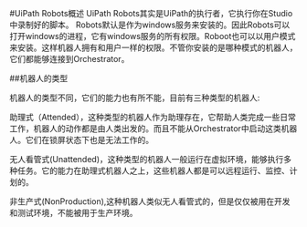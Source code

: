 #UiPath Robots概述
UiPath Robots其实是UiPath的执行者，它执行你在Studio中录制好的脚本。
Robots默认是作为windows服务来安装的。因此Robots可以打开windows的进程，它有windows服务的所有权限。Roboot也可以以用户模式来安装。这样机器人拥有和用户一样的权限。不管你安装的是哪种模式的机器人，它们都能够连接到Orchestrator。

##机器人的类型

机器人的类型不同，它们的能力也有所不能，目前有三种类型的机器人:

助理式（Attended），这种类型的机器人作为助理存在，它帮助人类完成一些日常工作，机器人的动作都是由人类出发的。而且不能从Orchestrator中启动这类机器人。它们在锁屏状态下也是无法工作的。

无人看管式(Unattended)，这种类型的机器人一般运行在虚拟环境，能够执行多种任务。它的能力在助理式机器人之上，这些机器人都是可以远程运行、监控、计划的。

非生产式(NonProduction),这种机器人类似无人看管式的，但是仅仅被用在开发和测试环境，不能被用于生产环境。